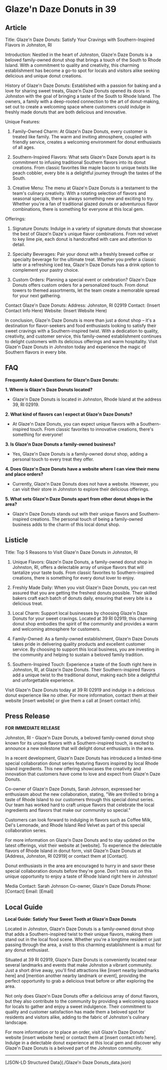 # Glaze'n Daze Donuts in 39

## Article
Title: Glaze'n Daze Donuts: Satisfy Your Cravings with Southern-Inspired Flavors in Johnston, RI

Introduction:
Nestled in the heart of Johnston, Glaze'n Daze Donuts is a beloved family-owned donut shop that brings a touch of the South to Rhode Island. With a commitment to quality and creativity, this charming establishment has become a go-to spot for locals and visitors alike seeking delicious and unique donut creations.

History of Glaze'n Daze Donuts:
Established with a passion for baking and a love for sharing sweet treats, Glaze'n Daze Donuts opened its doors in Johnston with the goal of bringing a taste of the South to Rhode Island. The owners, a family with a deep-rooted connection to the art of donut-making, set out to create a welcoming space where customers could indulge in freshly made donuts that are both delicious and innovative.

Unique Features:
1. Family-Owned Charm: At Glaze'n Daze Donuts, every customer is treated like family. The warm and inviting atmosphere, coupled with friendly service, creates a welcoming environment for donut enthusiasts of all ages.

2. Southern-Inspired Flavors: What sets Glaze'n Daze Donuts apart is its commitment to infusing traditional Southern flavors into its donut creations. From classic favorites like maple bacon to unique twists like peach cobbler, every bite is a delightful journey through the tastes of the South.

3. Creative Menu: The menu at Glaze'n Daze Donuts is a testament to the team's culinary creativity. With a rotating selection of flavors and seasonal specials, there is always something new and exciting to try. Whether you're a fan of traditional glazed donuts or adventurous flavor combinations, there is something for everyone at this local gem.

Offerings:
1. Signature Donuts: Indulge in a variety of signature donuts that showcase the best of Glaze'n Daze's unique flavor combinations. From red velvet to key lime pie, each donut is handcrafted with care and attention to detail.

2. Specialty Beverages: Pair your donut with a freshly brewed coffee or specialty beverage for the ultimate treat. Whether you prefer a classic latte or a refreshing iced tea, Glaze'n Daze Donuts has a drink option to complement your pastry choice.

3. Custom Orders: Planning a special event or celebration? Glaze'n Daze Donuts offers custom orders for a personalized touch. From donut towers to themed assortments, let the team create a memorable spread for your next gathering.

Contact Glaze'n Daze Donuts:
Address: Johnston, RI 02919
Contact: (Insert Contact Info Here)
Website: (Insert Website Here)

In conclusion, Glaze'n Daze Donuts is more than just a donut shop – it's a destination for flavor-seekers and food enthusiasts looking to satisfy their sweet cravings with a Southern-inspired twist. With a dedication to quality, creativity, and customer service, this family-owned establishment continues to delight customers with its delicious offerings and warm hospitality. Visit Glaze'n Daze Donuts in Johnston today and experience the magic of Southern flavors in every bite.

## FAQ
**Frequently Asked Questions for Glaze'n Daze Donuts:**

**1. Where is Glaze'n Daze Donuts located?**
   - Glaze'n Daze Donuts is located in Johnston, Rhode Island at the address 39, RI 02919.

**2. What kind of flavors can I expect at Glaze'n Daze Donuts?**
   - At Glaze'n Daze Donuts, you can expect unique flavors with a Southern-inspired touch. From classic favorites to innovative creations, there's something for everyone!

**3. Is Glaze'n Daze Donuts a family-owned business?**
   - Yes, Glaze'n Daze Donuts is a family-owned donut shop, adding a personal touch to every treat they offer.

**4. Does Glaze'n Daze Donuts have a website where I can view their menu and place orders?**
   - Currently, Glaze'n Daze Donuts does not have a website. However, you can visit their store in Johnston to explore their delicious offerings.

**5. What sets Glaze'n Daze Donuts apart from other donut shops in the area?**
   - Glaze'n Daze Donuts stands out with their unique flavors and Southern-inspired creations. The personal touch of being a family-owned business adds to the charm of this local donut shop.

## Listicle
Title: Top 5 Reasons to Visit Glaze'n Daze Donuts in Johnston, RI

1. Unique Flavors: Glaze'n Daze Donuts, a family-owned donut shop in Johnston, RI, offers a delectable array of unique flavors that will tantalize your taste buds. From classic favorites to Southern-inspired creations, there is something for every donut lover to enjoy.

2. Freshly Made Daily: When you visit Glaze'n Daze Donuts, you can rest assured that you are getting the freshest donuts possible. Their skilled bakers craft each batch of donuts daily, ensuring that every bite is a delicious treat.

3. Local Charm: Support local businesses by choosing Glaze'n Daze Donuts for your sweet cravings. Located at 39 RI 02919, this charming donut shop embodies the spirit of the community and provides a warm and welcoming atmosphere for customers.

4. Family-Owned: As a family-owned establishment, Glaze'n Daze Donuts takes pride in delivering quality products and excellent customer service. By choosing to support this local business, you are investing in the community and helping to sustain a beloved family tradition.

5. Southern-Inspired Touch: Experience a taste of the South right here in Johnston, RI, at Glaze'n Daze Donuts. Their Southern-inspired flavors add a unique twist to the traditional donut, making each bite a delightful and unforgettable experience.

Visit Glaze'n Daze Donuts today at 39 RI 02919 and indulge in a delicious donut experience like no other. For more information, contact them at their website [insert website] or give them a call at [insert contact info].

## Press Release
**FOR IMMEDIATE RELEASE**

Johnston, RI - Glaze'n Daze Donuts, a beloved family-owned donut shop known for its unique flavors with a Southern-inspired touch, is excited to announce a new milestone that will delight donut enthusiasts in the area.

In a recent development, Glaze'n Daze Donuts has introduced a limited-time special collaboration donut series featuring flavors inspired by local Rhode Island ingredients. This new offering showcases the creativity and innovation that customers have come to love and expect from Glaze'n Daze Donuts.

Co-owner of Glaze'n Daze Donuts, Sarah Johnson, expressed her enthusiasm about the new collaboration, stating, "We are thrilled to bring a taste of Rhode Island to our customers through this special donut series. Our team has worked hard to craft unique flavors that celebrate the local ingredients and flavors that make our community so special."

Customers can look forward to indulging in flavors such as Coffee Milk, Del's Lemonade, and Rhode Island Red Velvet as part of this special collaboration series.

For more information on Glaze'n Daze Donuts and to stay updated on the latest offerings, visit their website at [website]. To experience the delectable flavors of Rhode Island in donut form, visit Glaze'n Daze Donuts at [Address, Johnston, RI 02919] or contact them at [Contact].

Donut enthusiasts in the area are encouraged to hurry in and savor these special collaboration donuts before they're gone. Don't miss out on this unique opportunity to enjoy a taste of Rhode Island right here in Johnston!

Media Contact:
Sarah Johnson
Co-owner, Glaze'n Daze Donuts
Phone: [Contact]
Email: [Email]

###

## Local Guide
**Local Guide: Satisfy Your Sweet Tooth at Glaze'n Daze Donuts**

Located in Johnston, Glaze'n Daze Donuts is a family-owned donut shop that adds a Southern-inspired twist to their unique flavors, making them stand out in the local food scene. Whether you're a longtime resident or just passing through the area, a visit to this charming establishment is a must for any donut enthusiast.

Situated at 39 RI 02919, Glaze'n Daze Donuts is conveniently located near several landmarks and events that make Johnston a vibrant community. Just a short drive away, you'll find attractions like [insert nearby landmarks here] and [mention another nearby landmark or event], providing the perfect opportunity to grab a delicious treat before or after exploring the area.

Not only does Glaze'n Daze Donuts offer a delicious array of donut flavors, but they also contribute to the community by providing a welcoming space for locals to gather and enjoy a sweet indulgence. Their commitment to quality and customer satisfaction has made them a beloved spot for residents and visitors alike, adding to the fabric of Johnston's culinary landscape.

For more information or to place an order, visit Glaze'n Daze Donuts' website [insert website here] or contact them at [insert contact info here]. Indulge in a delectable donut experience at this local gem and discover why Glaze'n Daze Donuts is a beloved part of the Johnston community.


---

[JSON-LD Structured Data](./Glaze'n Daze Donuts_data.json)
